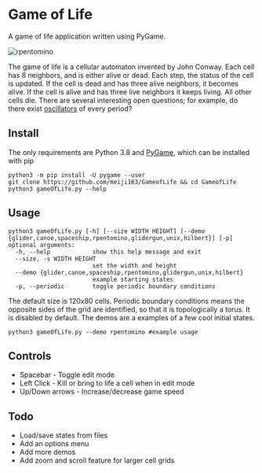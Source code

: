 # Game of Life
A game of life application written using PyGame.

![rpentomino](https://media.giphy.com/media/EA1yHtJbvWXDx2dWNr/giphy.gif)

The game of life is a cellular automaton invented by John Conway. Each cell has 8 neighbors, and is either alive or dead. Each step, the status of the cell is updated. If the cell is dead and has three alive neighbors, it becomes alive. If the cell is alive and has three live neighbors it keeps living. All other cells die. There are several interesting open questions; for example, do there exist [oscillators](https://www.conwaylife.com/wiki/Oscillator) of every period?
## Install
The only requirements are Python 3.8 and [PyGame](https://www.pygame.org/wiki/GettingStarted), which can be installed with pip

```
python3 -m pip install -U pygame --user
git clone https://github.com/meiji163/GameofLife && cd GameofLife
python3 gameOfLife.py --help 
```
## Usage
```
python3 gameOfLife.py [-h] [--size WIDTH HEIGHT] [--demo {glider,canoe,spaceship,rpentomino,glidergun,unix,hilbert}] [-p]
optional arguments:
  -h, --help            show this help message and exit
  --size, -s WIDTH HEIGHT
                        set the width and height
  --demo {glider,canoe,spaceship,rpentomino,glidergun,unix,hilbert}
                        example starting states
  -p, --periodic        toggle periodic boundary conditions
```

The default size is 120x80 cells. Periodic boundary conditions means the opposite sides of the grid are identified, so that it is topologically a torus. It is disabled by default. The demos are a examples of a few cool initial states.
```
python3 gameOfLife.py --demo rpentomino #example usage
``` 
## Controls
* Spacebar - Toggle edit mode
* Left Click - Kill or bring to life a cell when in edit mode
* Up/Down arrows - Increase/decrease game speed

## Todo
* Load/save states from files
* Add an options menu
* Add more demos
* Add zoom and scroll feature for larger cell grids
